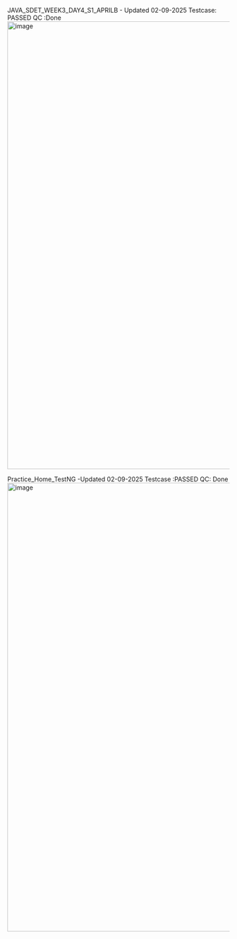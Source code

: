 JAVA_SDET_WEEK3_DAY4_S1_APRILB  - Updated 02-09-2025 
Testcase: PASSED QC :Done
<img width="1913" height="1014" alt="image" src="https://github.com/user-attachments/assets/7d4afb80-c290-4668-8d2c-ee33469b5a7d" />  

Practice_Home_TestNG  -Updated 02-09-2025
Testcase :PASSED QC: Done
<img width="1919" height="1016" alt="image" src="https://github.com/user-attachments/assets/6d262423-ce97-4f47-8b62-201c204ff571" />

